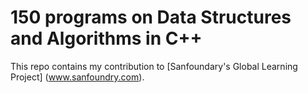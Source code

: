 150 programs on Data Structures and Algorithms in C++
======

This repo contains my contribution to [Sanfoundary's Global Learning Project] (www.sanfoundry.com).
